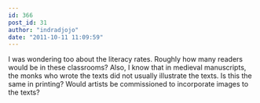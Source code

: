 ```yaml
---
id: 366
post_id: 31
author: "indradjojo"
date: "2011-10-11 11:09:59"
---
```

I was wondering too about the literacy rates. Roughly how many readers would be in these classrooms? Also, I know that in medieval manuscripts, the monks who wrote the texts did not usually illustrate the texts. Is this the same in printing? Would artists be commissioned to incorporate images to the texts?
